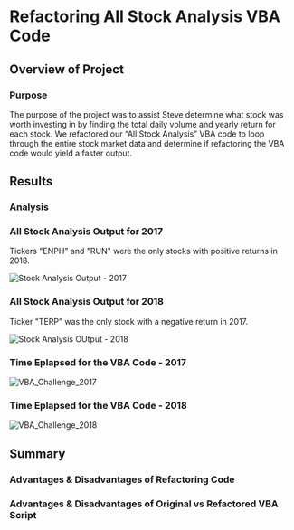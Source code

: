 # Refactoring All Stock Analysis VBA Code

## Overview of Project

### Purpose
The purpose of the project was to assist Steve determine what stock was worth investing in by finding the total daily volume and yearly return for each stock. We refactored our “All Stock Analysis” VBA code to loop through the entire stock market data and determine if refactoring the VBA code would yield a faster output. 

## Results 

### Analysis 


### All Stock Analysis Output for 2017
Tickers "ENPH" and "RUN" were the only stocks with positive returns in 2018.

![Stock Analysis Output - 2017](https://user-images.githubusercontent.com/91925639/138618321-9fb79d67-7ecb-4601-9deb-2f56e712cbee.png)

### All Stock Analysis Output for 2018
Ticker "TERP" was the only stock with a negative return in 2017.

![Stock Analysis OUtput - 2018](https://user-images.githubusercontent.com/91925639/138618377-0b78cf53-1b13-44b3-a49a-62bbafeeec8f.png)

### Time Eplapsed for the VBA Code - 2017
![VBA_Challenge_2017](https://user-images.githubusercontent.com/91925639/138574339-f2825ddb-373e-4961-804b-77c6af0290fd.png)
### Time Eplapsed for the VBA Code - 2018
![VBA_Challenge_2018](https://user-images.githubusercontent.com/91925639/138574353-78502403-48f5-467c-9f0a-04e74dfe5d5f.png)

## Summary

### Advantages & Disadvantages of Refactoring Code 

### Advantages & Disadvantages of Original vs Refactored VBA Script 

